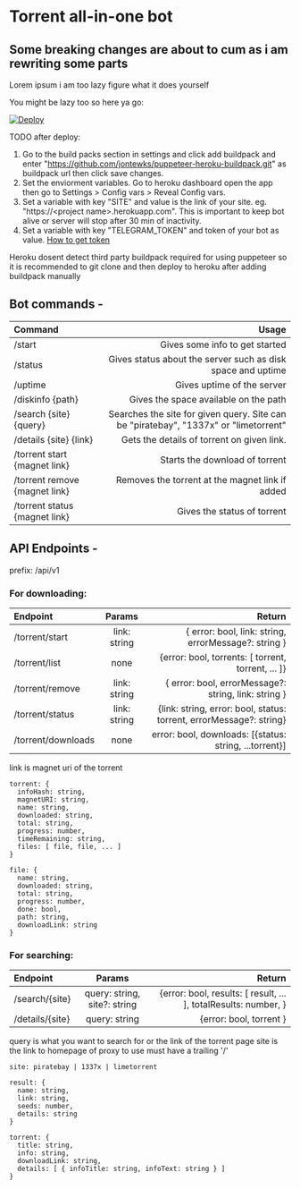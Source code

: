 # Torrent all-in-one bot

## Some breaking changes are about to cum as i am rewriting some parts 

Lorem ipsum i am too lazy figure what it does yourself

You might be lazy too so here ya go:

[![Deploy](https://www.herokucdn.com/deploy/button.svg)](https://heroku.com/deploy?template=https://github.com/patheticGeek/torrent-aio-bot)

TODO after deploy:
1. Go to the build packs section in settings and click add buildpack and enter "https://github.com/jontewks/puppeteer-heroku-buildpack.git" as buildpack url then click save changes.
2. Set the enviorment variables. Go to heroku dashboard open the app then go to Settings > Config vars > Reveal Config vars.
3. Set a variable with key "SITE" and value is the link of your site. eg. "https://\<project name>.herokuapp.com". This is important to keep bot alive or server will stop after 30 min of inactivity.
4. Set a variable with key "TELEGRAM_TOKEN" and token of your bot as value. [How to get token](https://core.telegram.org/bots/#creating-a-new-bot)

Heroku dosent detect third party buildpack required for using puppeteer so it is recommended to git clone and then deploy to heroku after adding buildpack manually

## Bot commands -
| Command                       |                                                                                Usage |
| :---------------------------- | -----------------------------------------------------------------------------------: |
| /start                        |                                                       Gives some info to get started |
| /status                       |                          Gives status about the server such as disk space and uptime |
| /uptime                       |                                                           Gives uptime of the server |
| /diskinfo {path}              |                                                Gives the space available on the path |
| /search {site} {query}        | Searches the site for given query. Site can be "piratebay", "1337x" or "limetorrent" |
| /details {site} {link}        |                                           Gets the details of torrent on given link. |
| /torrent start {magnet link}  |                                                       Starts the download of torrent |
| /torrent remove {magnet link} |                                      Removes the torrent at the magnet link if added |
| /torrent status {magnet link} |                                                          Gives the status of torrent |

## API Endpoints -

prefix: /api/v1

### For downloading:

| Endpoint           |    Params    |                                                              Return |
| :----------------- | :----------: | ------------------------------------------------------------------: |
| /torrent/start     | link: string |                { error: bool, link: string, errorMessage?: string } |
| /torrent/list      |     none     |                  {error: bool, torrents: [ torrent, torrent, ... ]} |
| /torrent/remove    | link: string |                { error: bool, errorMessage?: string, link: string } |
| /torrent/status    | link: string | {link: string, error: bool, status: torrent, errorMessage?: string} |
| /torrent/downloads |     none     |              error: bool, downloads: [{status: string, ...torrent}] |

link is magnet uri of the torrent

```
torrent: {
  infoHash: string,
  magnetURI: string,
  name: string,
  downloaded: string,
  total: string,
  progress: number,
  timeRemaining: string,
  files: [ file, file, ... ]
}

file: {
  name: string,
  downloaded: string,
  total: string,
  progress: number,
  done: bool,
  path: string,
  downloadLink: string
}
```

### For searching:

| Endpoint        |            Params            |                                                          Return |
| :-------------- | :--------------------------: | --------------------------------------------------------------: |
| /search/{site}  | query: string, site?: string | {error: bool, results: [ result, ... ], totalResults: number, } |
| /details/{site} |        query: string         |                                         {error: bool, torrent } |

query is what you want to search for or the link of the torrent page
site is the link to homepage of proxy to use must have a trailing '/'

```
site: piratebay | 1337x | limetorrent

result: {
  name: string,
  link: string,
  seeds: number,
  details: string
}

torrent: {
  title: string,
  info: string,
  downloadLink: string,
  details: [ { infoTitle: string, infoText: string } ]
}
```
